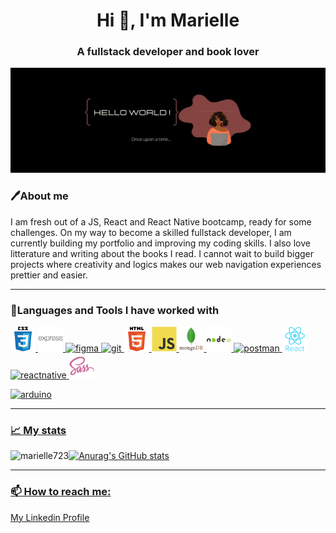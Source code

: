 ###
<h1 align="center">Hi 👋, I'm Marielle</h1>
<h3 align="center">A fullstack developer and book lover</h3>

<p><img src="https://github.com/Marielle723/Marielle723/blob/main/once%20upon%20a%20time.jpg"/></p>


<h3 align="left">🖊️About me</h3>
I am fresh out of a JS, React and React Native bootcamp, ready for some challenges. On my way to become a skilled fullstack developer, I am currently building my portfolio and improving my coding skills. I also love litterature and writing about the books I read. I cannot wait to build bigger projects where creativity and logics makes our web navigation experiences prettier and easier.


<hr/>



<h3 align="left">🌱Languages and Tools I have worked with</h3>
</a> <a href="https://www.w3schools.com/css/" target="_blank" rel="noreferrer"> <img src="https://raw.githubusercontent.com/devicons/devicon/master/icons/css3/css3-original-wordmark.svg" alt="css3" width="40" height="40"/> </a> <a href="https://expressjs.com" target="_blank" rel="noreferrer"> <img src="https://raw.githubusercontent.com/devicons/devicon/master/icons/express/express-original-wordmark.svg" alt="express" width="40" height="40"/> </a> <a href="https://www.figma.com/" target="_blank" rel="noreferrer"> <img src="https://www.vectorlogo.zone/logos/figma/figma-icon.svg" alt="figma" width="40" height="40"/> </a> <a href="https://git-scm.com/" target="_blank" rel="noreferrer"> <img src="https://www.vectorlogo.zone/logos/git-scm/git-scm-icon.svg" alt="git" width="40" height="40"/> </a> <a href="https://www.w3.org/html/" target="_blank" rel="noreferrer"> <img src="https://raw.githubusercontent.com/devicons/devicon/master/icons/html5/html5-original-wordmark.svg" alt="html5" width="40" height="40"/> </a> <a href="https://developer.mozilla.org/en-US/docs/Web/JavaScript" target="_blank" rel="noreferrer"> <img src="https://raw.githubusercontent.com/devicons/devicon/master/icons/javascript/javascript-original.svg" alt="javascript" width="40" height="40"/> </a> <a href="https://www.mongodb.com/" target="_blank" rel="noreferrer"> <img src="https://raw.githubusercontent.com/devicons/devicon/master/icons/mongodb/mongodb-original-wordmark.svg" alt="mongodb" width="40" height="40"/> </a> <a href="https://nodejs.org" target="_blank" rel="noreferrer"> <img src="https://raw.githubusercontent.com/devicons/devicon/master/icons/nodejs/nodejs-original-wordmark.svg" alt="nodejs" width="40" height="40"/> </a> <a href="https://postman.com" target="_blank" rel="noreferrer"> <img src="https://www.vectorlogo.zone/logos/getpostman/getpostman-icon.svg" alt="postman" width="40" height="40"/> </a> <a href="https://reactjs.org/" target="_blank" rel="noreferrer"> <img src="https://raw.githubusercontent.com/devicons/devicon/master/icons/react/react-original-wordmark.svg" alt="react" width="40" height="40"/> </a> <a href="https://reactnative.dev/" target="_blank" rel="noreferrer"> <img src="https://reactnative.dev/img/header_logo.svg" alt="reactnative" width="40" height="40"/> </a> <a href="https://sass-lang.com" target="_blank" rel="noreferrer"> <img src="https://raw.githubusercontent.com/devicons/devicon/master/icons/sass/sass-original.svg" alt="sass" width="40" height="40"/> </a> <p align="left"> <a href="https://www.arduino.cc/" target="_blank" rel="noreferrer"> <img src="https://cdn.worldvectorlogo.com/logos/arduino-1.svg" alt="arduino" width="40" height="40"/></p>
  

<hr/>


 
<h3 align="left">📈 My stats</h3>

<p><img align="left" src="https://github-readme-stats.vercel.app/api/top-langs?username=marielle723&show_icons=true&locale=en&layout=compact" alt="marielle723" />
</p>

![Anurag's GitHub stats](https://github-readme-stats.vercel.app/api?username=Marielle723&show_icons=true&theme=dracula)


<!-- <p> <img src="https://komarev.com/ghpvc/?username=marielle723&label=Profile%20views&color=0e75b6&style=flat" alt="marielle723" /> </p> -->
  




<hr/>

<p>
<h3 align="left">📫 How to reach me: </h3>
<a href="https://www.linkedin.com/in/marielle-pierre-victor-8065415b/" target="_blank">My Linkedin Profile </a>
</p>


<!--
**Marielle723/Marielle723** is a ✨ _special_ ✨ repository because its `README.md` (this file) appears on your GitHub profile.

Here are some ideas to get you started:

- 🔭 I’m currently working on ...
- 🌱 I’m currently learning ...
- 👯 I’m looking to collaborate on ...
- 🤔 I’m looking for help with ...
- 💬 Ask me about ...
- 📫 How to reach me: ...
- 😄 Pronouns: ...
- ⚡ Fun fact: ...
-->
